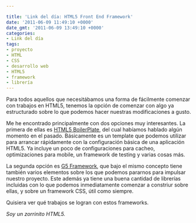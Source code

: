 ```yaml
---

title: 'Link del día: HTML5 Front End Framework'
date: '2011-06-09 11:49:10 +0000'
date_gmt: '2011-06-09 13:49:10 +0000'
categories:
- Link del día
tags:
- proyecto
- HTML
- CSS
- desarrollo web
- HTML5
- framework
- librería
---
```


Para todos aquellos que necesitábamos una forma de fácilmente comenzar con trabajos en HTML5, tenemos la opción de comenzar con algo ya estructurado sobre lo que podemos hacer nuestras modificaciones a gusto.

Me he encontrado principalmente con dos opciones muy interesantes. La primera de ellas es [HTML5 BoilerPlate](http://html5boilerplate.com/), del cual habíamos hablado algún momento en el pasado. Básicamente es un template que podemos utilizar para arrancar rápidamente con la configuración básica de una aplicación HTML5. Ya incluye un poco de configuraciones para cacheo, optimizaciones para mobile, un framework de testing y varias cosas más.

La segunda opción es [G5 Framework](http://framework.gregbabula.info/), que bajo el mismo concepto tiene también varios elementos sobre los que podemos pararnos para impulsar nuestro proyecto. Este además ya tiene una buena cantidad de librerías incluidas con lo que podemos inmediatamente comenzar a constriur sobre ellas, y sobre un framework CSS, útil como siempre.

Quisiera ver qué trabajos se logran con estos frameworks.

_Soy un zorrinito HTML5._
